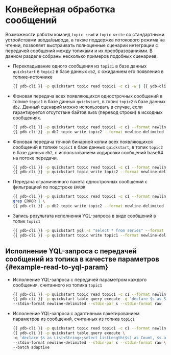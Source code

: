 # Конвейерная обработка сообщений

Возможности работы команд `topic read` и `topic write` со стандартными устройствами ввода/вывода, а также поддержка потокового режима на чтении, позволяет выстраивать полноценные сценарии интеграции с передачей сообщений между топиками и их преобразованиями. В данном разделе собраны несколько примеров подобных сценариев.

* Перекладывание одного сообщения из `topic1` в базе данных `quickstart` в `topic2` в базе данных `db2`, с ожиданием его появления в топике-источнике

  ```bash
  {{ ydb-cli }} -p quickstart topic read topic1 -c c1 -w | {{ ydb-cli }} -p db2 topic write topic2 
  ```

* Фоновая передача всех появляющихся однострочных сообщений в топике `topic1` в базе данных `quickstart`, в топик `topic2` в базе данных `db2`. Данный сценарий можно использовать в случае, если гарантируется отсутствие байтов `0x0A` (перевод строки) в исходных сообщениях.

  ```bash
  {{ ydb-cli }} -p quickstart topic read topic1 -c c1 --format newline-delimited -w | \
  {{ ydb-cli }} -p db2 topic write topic2 --format newline-delimited
  ```

* Фоновая передача точной бинарной копии всех появляющихся сообщений в топике `topic1` в базе данных `quickstart`, в топик `topic2` в базе данных `db2`, с использованием кодировки сообщений base64 на потоке передачи.

  ```bash
  {{ ydb-cli }} -p quickstart topic read topic1 -c c1 --format newline-delimited -w --transform base64 | \
  {{ ydb-cli }} -p quickstart topic write topic2 --format newline-delimited --transform base64
  ```

* Передача ограниченного пакета однострочных сообщений с фильтрацией по подстроке `ERROR`

  ```bash
  {{ ydb-cli }} -p quickstart topic read topic1 -c c1 --format newline-delimited | \
  grep ERROR | \
  {{ ydb-cli }} -p db2 topic write topic2 --format newline-delimited
  ```

* Запись результата исполнения YQL-запроса в виде сообщений в топик `topic1`

  ```bash
  {{ ydb-cli }} -p quickstart yql -s "select * from series" --format json-unicode | \
  {{ ydb-cli }} -p quickstart topic write topic1 --format newline-delimited
  ```

## Исполнение YQL-запроса с передачей сообщений из топика в качестве параметров {#example-read-to-yql-param}

* Исполнение YQL-запроса с передачей параметром каждого сообщения, считанного из топика `topic1`

  ```bash
  {{ ydb-cli }} -p quickstart topic read topic1 -c c1 --format newline-delimited -w | \
  {{ ydb-cli }} -p quickstart table query execute -q 'declare $s as String;select Len($s) as Bytes' \
  --stdin-format newline-delimited --stdin-par s --stdin-format raw
  ```

* Исполнение YQL-запроса с адаптивным пакетированием параметров из сообщений, считанных из топика `topic1`

  ```bash
  {{ ydb-cli }} -p quickstart topic read topic1 -c c1 --format newline-delimited -w | \
  {{ ydb-cli }} -p quickstart table query execute \
  -q 'declare $s as List<String>;select ListLength($s) as Count, $s as Items' \
  --stdin-format newline-delimited --stdin-par s --stdin-format raw \
  --batch adaptive
  ```

